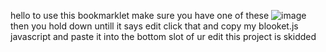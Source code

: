 hello to use this bookmarklet make sure you have one of these ![image](https://github.com/user-attachments/assets/5008fda3-c79d-465d-ac83-6542f7f39a50)
then you hold down untill it says edit click that and copy my blooket.js javascript and paste it into the bottom slot of ur edit
this project is skidded
